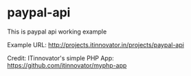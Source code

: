 # paypal-api
This is paypal api working example

Example URL: http://projects.itinnovator.in/projects/paypal-api

Credit:
ITinnovator's simple PHP App: https://github.com/itinnovator/myphp-app